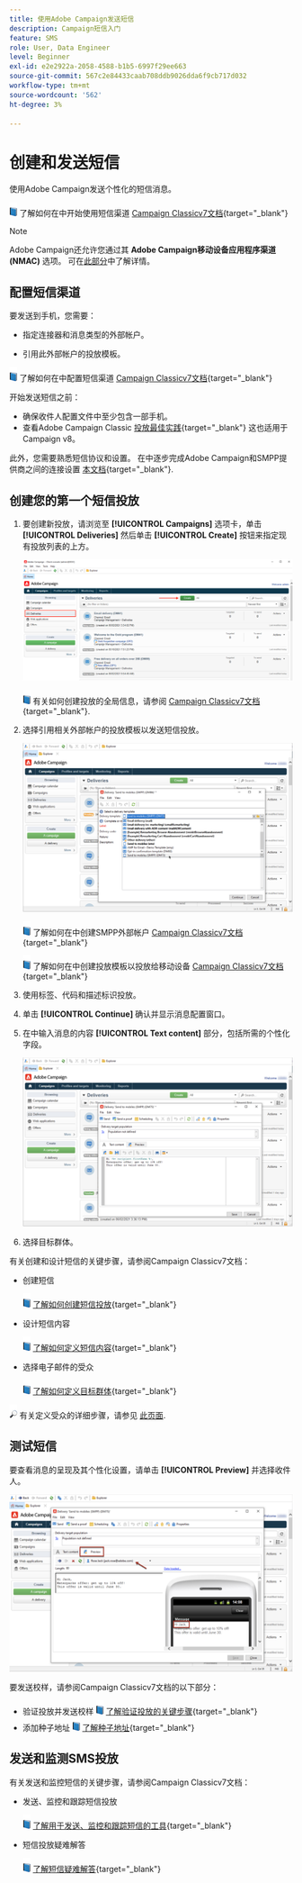 ```yaml
---
title: 使用Adobe Campaign发送短信
description: Campaign短信入门
feature: SMS
role: User, Data Engineer
level: Beginner
exl-id: e2e2922a-2058-4588-b1b5-6997f29ee663
source-git-commit: 567c2e84433caab708ddb9026dda6f9cb717d032
workflow-type: tm+mt
source-wordcount: '562'
ht-degree: 3%

---
```


# 创建和发送短信

使用Adobe Campaign发送个性化的短信消息。

![](../assets/do-not-localize/book.png) 了解如何在中开始使用短信渠道 [Campaign Classicv7文档](https://experienceleague.adobe.com/docs/campaign-classic/using/sending-messages/sending-messages-on-mobiles/sms-channel.html){target="_blank"}

>[!NOTE]
>
>Adobe Campaign还允许您通过其 **Adobe Campaign移动设备应用程序渠道(NMAC)** 选项。 可在[此部分](push.md)中了解详情。

## 配置短信渠道

要发送到手机，您需要：

* 指定连接器和消息类型的外部帐户。

* 引用此外部帐户的投放模板。

![](../assets/do-not-localize/book.png)  了解如何在中配置短信渠道 [Campaign Classicv7文档](https://experienceleague.adobe.com/docs/campaign-classic/using/sending-messages/sending-messages-on-mobiles/sms-set-up.html#sending-messages){target="_blank"}

开始发送短信之前：

* 确保收件人配置文件中至少包含一部手机。
* 查看Adobe Campaign Classic [投放最佳实践](https://experienceleague.adobe.com/docs/campaign-classic/using/sending-messages/key-steps-when-creating-a-delivery/delivery-bestpractices/delivery-best-practices.html#sending-messages){target="_blank"} 这也适用于Campaign v8。

此外，您需要熟悉短信协议和设置。 在中逐步完成Adobe Campaign和SMPP提供商之间的连接设置 [本文档](https://experienceleague.adobe.com/docs/campaign-classic/using/sending-messages/sending-messages-on-mobiles/sms-protocol.html#sending-messages){target="_blank"}.

## 创建您的第一个短信投放

1. 要创建新投放，请浏览至 **[!UICONTROL Campaigns]** 选项卡，单击 **[!UICONTROL Deliveries]** 然后单击 **[!UICONTROL Create]** 按钮来指定现有投放列表的上方。

   ![](assets/delivery_step_1.png)

   ![](../assets/do-not-localize/book.png) 有关如何创建投放的全局信息，请参阅 [Campaign Classicv7文档](https://experienceleague.adobe.com/docs/campaign-classic/using/sending-messages/key-steps-when-creating-a-delivery/steps-about-delivery-creation-steps.html#sending-messages){target="_blank"}.

1. 选择引用相关外部帐户的投放模板以发送短信投放。

   ![](assets/sms-template-list.png)

   ![](../assets/do-not-localize/book.png) 了解如何在中创建SMPP外部帐户 [Campaign Classicv7文档](https://experienceleague.adobe.com/docs/campaign-classic/using/sending-messages/sending-messages-on-mobiles/sms-set-up.html#creating-an-smpp-external-account){target="_blank"}

   ![](../assets/do-not-localize/book.png) 了解如何在中创建投放模板以投放给移动设备 [Campaign Classicv7文档](https://experienceleague.adobe.com/docs/campaign-classic/using/sending-messages/sending-messages-on-mobiles/sms-set-up.html#changing-the-delivery-template){target="_blank"}

1. 使用标签、代码和描述标识投放。

1. 单击 **[!UICONTROL Continue]** 确认并显示消息配置窗口。

1. 在中输入消息的内容 **[!UICONTROL Text content]** 部分，包括所需的个性化字段。

   ![](assets/sms-content.png)

1. 选择目标群体。

有关创建和设计短信的关键步骤，请参阅Campaign Classicv7文档：

* 创建短信

  ![](../assets/do-not-localize/book.png) [了解如何创建短信投放](https://experienceleague.adobe.com/docs/campaign-classic/using/sending-messages/sending-messages-on-mobiles/sms-create.html#sending-messages){target="_blank"}

* 设计短信内容

  ![](../assets/do-not-localize/book.png) [了解如何定义短信内容](https://experienceleague.adobe.com/docs/campaign-classic/using/sending-messages/sending-messages-on-mobiles/sms-create.html#defining-the-sms-content){target="_blank"}

* 选择电子邮件的受众

  ![](../assets/do-not-localize/book.png) [了解如何定义目标群体](https://experienceleague.adobe.com/docs/campaign-classic/using/sending-messages/key-steps-when-creating-a-delivery/steps-defining-the-target-population.html){target="_blank"}

![](../assets/do-not-localize/glass.png) 有关定义受众的详细步骤，请参见 [此页面](../start/audiences.md).

## 测试短信

要查看消息的呈现及其个性化设置，请单击 **[!UICONTROL Preview]** 并选择收件人。

![](assets/sms-preview.png)

要发送校样，请参阅Campaign Classicv7文档的以下部分：

* 验证投放并发送校样
  ![](../assets/do-not-localize/book.png) [了解验证投放的关键步骤](https://experienceleague.adobe.com/docs/campaign-classic/using/sending-messages/key-steps-when-creating-a-delivery/steps-validating-the-delivery.html?lang=zh-Hans){target="_blank"}
* 添加种子地址
  ![](../assets/do-not-localize/book.png) [了解种子地址](https://experienceleague.adobe.com/docs/campaign-classic/using/sending-messages/using-seed-addresses/about-seed-addresses.html){target="_blank"}

## 发送和监测SMS投放

有关发送和监控短信的关键步骤，请参阅Campaign Classicv7文档：

* 发送、监控和跟踪短信投放

  ![](../assets/do-not-localize/book.png) [了解用于发送、监控和跟踪短信的工具](https://experienceleague.adobe.com/docs/campaign-classic/using/sending-messages/sending-messages-on-mobiles/sms-send.html#sending-messages){target="_blank"}

* 短信投放疑难解答

  ![](../assets/do-not-localize/book.png) [了解短信疑难解答](https://experienceleague.adobe.com/docs/campaign-classic/using/sending-messages/sending-messages-on-mobiles/troubleshooting-sms.html#sending-messages){target="_blank"}
